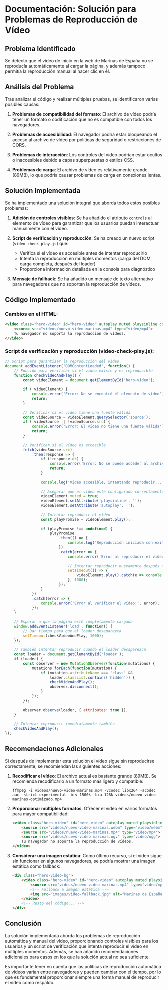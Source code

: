 # Documentación: Solución para Problemas de Reproducción de Vídeo

## Problema Identificado

Se detectó que el vídeo de inicio en la web de Marinas de España no se reproducía automáticamente al cargar la página, y además tampoco permitía la reproducción manual al hacer clic en él.

## Análisis del Problema

Tras analizar el código y realizar múltiples pruebas, se identificaron varias posibles causas:

1. **Problemas de compatibilidad del formato**: El archivo de vídeo podría tener un formato o codificación que no es compatible con todos los navegadores.

2. **Problemas de accesibilidad**: El navegador podría estar bloqueando el acceso al archivo de vídeo por políticas de seguridad o restricciones de CORS.

3. **Problemas de interacción**: Los controles del vídeo podrían estar ocultos o inaccesibles debido a capas superpuestas o estilos CSS.

4. **Problemas de carga**: El archivo de vídeo es relativamente grande (89MB), lo que podría causar problemas de carga en conexiones lentas.

## Solución Implementada

Se ha implementado una solución integral que aborda todos estos posibles problemas:

1. **Adición de controles visibles**: Se ha añadido el atributo `controls` al elemento de vídeo para garantizar que los usuarios puedan interactuar manualmente con el vídeo.

2. **Script de verificación y reproducción**: Se ha creado un nuevo script (`video-check-play.js`) que:
   - Verifica si el vídeo es accesible antes de intentar reproducirlo
   - Intenta la reproducción en múltiples momentos (carga del DOM, carga completa, después del loader)
   - Proporciona información detallada en la consola para diagnóstico

3. **Mensaje de fallback**: Se ha añadido un mensaje de texto alternativo para navegadores que no soportan la reproducción de vídeos.

## Código Implementado

### Cambios en el HTML:

```html
<video class="hero-video" id="hero-video" autoplay muted playsinline controls>
    <source src="videos/nuevo-video-marinas.mp4" type="video/mp4">
    Tu navegador no soporta la reproducción de vídeos.
</video>
```

### Script de verificación y reproducción (video-check-play.js):

```javascript
// Script para garantizar la reproducción del vídeo
document.addEventListener('DOMContentLoaded', function() {
    // Función para verificar si el vídeo existe y es reproducible
    function checkVideoAndPlay() {
        const videoElement = document.getElementById('hero-video');
        
        if (!videoElement) {
            console.error('Error: No se encontró el elemento de vídeo');
            return;
        }
        
        // Verificar si el vídeo tiene una fuente válida
        const videoSource = videoElement.querySelector('source');
        if (!videoSource || !videoSource.src) {
            console.error('Error: El vídeo no tiene una fuente válida');
            return;
        }
        
        // Verificar si el vídeo es accesible
        fetch(videoSource.src)
            .then(response => {
                if (!response.ok) {
                    console.error('Error: No se puede acceder al archivo de vídeo');
                    return;
                }
                
                console.log('Vídeo accesible, intentando reproducir...');
                
                // Asegurar que el vídeo esté configurado correctamente
                videoElement.muted = true;
                videoElement.setAttribute('playsinline', '');
                videoElement.setAttribute('autoplay', '');
                
                // Intentar reproducir el vídeo
                const playPromise = videoElement.play();
                
                if (playPromise !== undefined) {
                    playPromise
                        .then(() => {
                            console.log('Reproducción iniciada con éxito');
                        })
                        .catch(error => {
                            console.error('Error al reproducir el vídeo:', error);
                            
                            // Intentar reproducir nuevamente después de un tiempo
                            setTimeout(() => {
                                videoElement.play().catch(e => console.error('Segundo intento fallido:', e));
                            }, 1000);
                        });
                }
            })
            .catch(error => {
                console.error('Error al verificar el vídeo:', error);
            });
    }
    
    // Esperar a que la página esté completamente cargada
    window.addEventListener('load', function() {
        // Dar tiempo para que el loader desaparezca
        setTimeout(checkVideoAndPlay, 1000);
    });
    
    // También intentar reproducir cuando el loader desaparezca
    const loader = document.getElementById('loader');
    if (loader) {
        const observer = new MutationObserver(function(mutations) {
            mutations.forEach(function(mutation) {
                if (mutation.attributeName === 'class' && 
                    loader.classList.contains('hidden')) {
                    checkVideoAndPlay();
                    observer.disconnect();
                }
            });
        });
        
        observer.observe(loader, { attributes: true });
    }
    
    // Intentar reproducir inmediatamente también
    checkVideoAndPlay();
});
```

## Recomendaciones Adicionales

Si después de implementar esta solución el vídeo sigue sin reproducirse correctamente, se recomiendan las siguientes acciones:

1. **Recodificar el vídeo**: El archivo actual es bastante grande (89MB). Se recomienda recodificarlo a un formato más ligero y compatible:
   ```
   ffmpeg -i videos/nuevo-video-marinas.mp4 -vcodec libx264 -acodec aac -strict experimental -b:v 1500k -b:a 128k videos/nuevo-video-marinas-optimizado.mp4
   ```

2. **Proporcionar múltiples formatos**: Ofrecer el vídeo en varios formatos para mayor compatibilidad:
   ```html
   <video class="hero-video" id="hero-video" autoplay muted playsinline controls>
       <source src="videos/nuevo-video-marinas.webm" type="video/webm">
       <source src="videos/nuevo-video-marinas.mp4" type="video/mp4">
       <source src="videos/nuevo-video-marinas.ogv" type="video/ogg">
       Tu navegador no soporta la reproducción de vídeos.
   </video>
   ```

3. **Considerar una imagen estática**: Como último recurso, si el vídeo sigue sin funcionar en algunos navegadores, se podría mostrar una imagen estática como fallback:
   ```html
   <div class="hero-video-bg">
       <video class="hero-video" id="hero-video" autoplay muted playsinline controls>
           <source src="videos/nuevo-video-marinas.mp4" type="video/mp4">
           <!-- Fallback a imagen estática -->
           <img src="images/video-fallback.jpg" alt="Marinas de España" class="video-fallback">
       </video>
       <!-- Resto del código... -->
   </div>
   ```

## Conclusión

La solución implementada aborda los problemas de reproducción automática y manual del vídeo, proporcionando controles visibles para los usuarios y un script de verificación que intenta reproducir el vídeo en múltiples momentos. Además, se han añadido recomendaciones adicionales para casos en los que la solución actual no sea suficiente.

Es importante tener en cuenta que las políticas de reproducción automática de vídeos varían entre navegadores y pueden cambiar con el tiempo, por lo que es fundamental proporcionar siempre una forma manual de reproducir el vídeo como respaldo.
